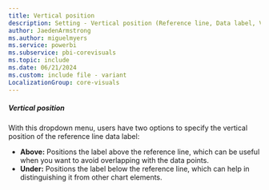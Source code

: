 ```yaml
---
title: Vertical position
description: Setting - Vertical position (Reference line, Data label, Vertical position)
author: JaedenArmstrong
ms.author: miguelmyers
ms.service: powerbi
ms.subservice: pbi-corevisuals
ms.topic: include
ms.date: 06/21/2024
ms.custom: include file - variant
LocalizationGroup: core-visuals
---
```

##### Vertical position

With this dropdown menu, users have two options to specify the vertical position of the reference line data label:
- **Above:** Positions the label above the reference line, which can be useful when you want to avoid overlapping with the data points.
- **Under:** Positions the label below the reference line, which can help in distinguishing it from other chart elements.
